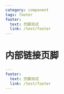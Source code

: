 ```yaml
---
category: component
tags: footer
footer:
  text: 页脚测试
  link: /test/footer
---
```


# 内部链接页脚

```yml
---
footer:
  text: 页脚测试
  link: /test/footer
---

```
